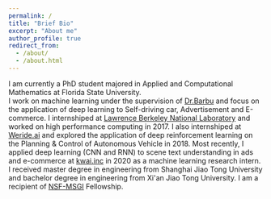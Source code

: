```yaml
---
permalink: /
title: "Brief Bio"
excerpt: "About me"
author_profile: true
redirect_from: 
  - /about/
  - /about.html
---
```


I am currently a PhD student majored in Applied and Computational Mathematics at Florida State University.  
I work on machine learning under the supervision of [Dr.Barbu](https://ani.stat.fsu.edu/~abarbu/) and focus on the 
application of deep learning to Self-driving car, Advertisement and 
E-commerce. I internshiped at [Lawrence Berkeley National Laboratory](https://www.lbl.gov/) and worked on high 
performance computing in 2017. I also internshiped at [Weride.ai](https://www.weride.ai/) and explored the 
application of deep reinforcement learning on the Planning & Control of Autonomous Vehicle in 2018. Most recently, 
I applied deep learning (CNN and RNN) to scene text understanding in ads and e-commerce at 
[kwai.inc](http://www.kwai.com/) in 2020 as a machine learning research intern. I received master degree in 
engineering from Shanghai Jiao Tong University and bachelor degree in engineering from Xi'an Jiao Tong University. 
I am a recipient of [NSF-MSGI](https://orise.orau.gov/nsf-msgi/) Fellowship.
